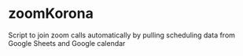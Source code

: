 # zoomKorona
Script to join zoom calls automatically by pulling scheduling data from Google Sheets and Google calendar
